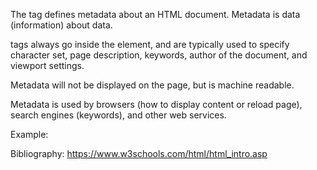 The <meta> tag defines metadata about an HTML document. Metadata is data (information) about data.

<meta> tags always go inside the <head> element, and are typically used to specify character set, page description, keywords, author of the document, and viewport settings.

Metadata will not be displayed on the page, but is machine readable.

Metadata is used by browsers (how to display content or reload page), search engines (keywords), and other web services.

Example:
<head>
  <meta charset="UTF-8">
  <meta name="description" content="Documentation and Study Material">
  <meta name="keywords" content="Documentation, BFEDA">
  <meta name="author" content="Brandon Islas">
  <meta name="viewport" content="width=device-width,   initial-scale=1.0">
</head>

Bibliography: 
https://www.w3schools.com/html/html_intro.asp
